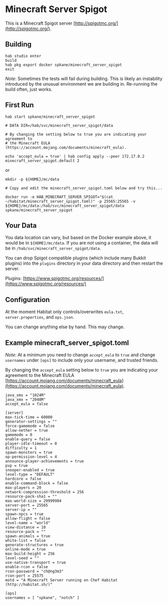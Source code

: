 # Minecraft Server Spigot

This is a Minecraft Spigot server [http://spigotmc.org/](http://spigotmc.org/).

## Building

```
hab studio enter
build
hab pkg export docker spkane/minecraft_server_spigot
exit
```

*Note*: Sometimes the tests will fail during building. This is likely an instability introduced by the unusual environment we are building in. Re-running the build often, just works.

## First Run

```
hab start spkane/minecraft_server_spigot

# DATA DIR=/hab/svc/minecraft_server_spigot/data

# By changing the setting below to true you are indicating your agreement to
# the Minecraft EULA (https://account.mojang.com/documents/minecraft_eula).

echo 'accept_eula = true' | hab config apply --peer 172.17.0.2 minecraft_server_spigot.default 2
```

or

```
mkdir -p ${HOME}/mc/data

# Copy and edit the minecraft_server_spigot.toml below and try this...

docker run -e HAB_MINECRAFT_SERVER_SPIGOT="$(cat ~/habitat/minecraft_server_spigot.toml)" -p 25565:25565 -v ${HOME}/mc/data:/hab/svc/minecraft_server_spigot/data spkane/minecraft_server_spigot
```

## Your Data

You data location can vary, but based on the Docker example above, it would be in ```${HOME}/mc/data```. If you are not using a container, the data will be in ```/hab/svc/minecraft_server_spigot/data```.

You can drop Spigot compatible plugins (which include many Bukkit plugins) into the ```plugins``` directory in your data directory and then restart the server.

Plugins: [https://www.spigotmc.org/resources/](https://www.spigotmc.org/resources/)

## Configuration

At the moment Habitat only controls/overwrites ```eula.txt```, ```server.properties```, and ```ops.json```.

You can change anything else by hand. This may change.

## Example minecraft_server_spigot.toml

*Note*: At a minimum you need to change ```accept_eula``` to ```true``` and change ```usernames``` under ```[ops]``` to include only your username, and trusted friends.

By changing the ```accept_eula``` setting below to ```true``` you are indicating your agreement to the Minecraft EULA [https://account.mojang.com/documents/minecraft_eula](https://account.mojang.com/documents/minecraft_eula).

```
java_xms = "1024M"
java_xmx = "2048M"
accept_eula = false

[server]
max-tick-time = 60000
generator-settings = ""
force-gamemode = false
allow-nether = true
gamemode = 0
enable-query = false
player-idle-timeout = 0
difficulty = 1
spawn-monsters = true
op-permission-level = 4
announce-player-achievements = true
pvp = true
snooper-enabled = true
level-type = "DEFAULT"
hardcore = false
enable-command-block = false
max-players = 20
network-compression-threshold = 256
resource-pack-sha1 = ""
max-world-size = 29999984
server-port = 25565
server-ip = ""
spawn-npcs = true
allow-flight = false
level-name = "world"
view-distance = 10
resource-pack = ""
spawn-animals = true
white-list = false
generate-structures = true
online-mode = true
max-build-height = 256
level-seed = ""
use-native-transport = true
enable-rcon = false
rcon-password = "ch@ng3m3"
rcon-port = 25575
motd = "A Minecraft Server running on Chef Habitat (http://habitat.sh/)"

[ops]
usernames = [ "spkane", "notch" ]
```

